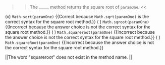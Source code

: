 >>The _____ method returns the square root of <code>paramOne</code>. <<

(x) <code>Math.sqrt(paramOne)</code> {{Correct because <code>Math.sqrt(paramOne)</code> is the correct syntax for the square root method.}}
( ) <code>Math.sqroot(paramOne)</code> {{Incorrect because the answer choice is not the correct syntax for the square root method.}}
( ) <code>Math.squareroot(paramOne)</code> {{Incorrect because the answer choice is not the correct syntax for the square root method.}}
( ) <code>Math.squareRoot(paramOne)</code> {{Incorrect because the answer choice is not the correct syntax for the square root method.}}

||The word "squareroot" does not exist in the method name. ||
